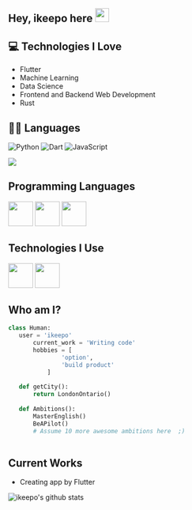 ## Hey, ikeepo here  <img src="https://media.giphy.com/media/hvRJCLFzcasrR4ia7z/giphy.gif" width="28px" height="28px">
## :computer: Technologies I Love
* Flutter
* Machine Learning
* Data Science
* Frontend and Backend Web Development
* Rust
## 👨‍💻 Languages

![Python](https://img.shields.io/badge/Python-3.10-blue?logo=python&logoColor=white)
![Dart](https://img.shields.io/badge/Dart-2.19-blue?logo=dart&logoColor=white)
![JavaScript](https://img.shields.io/badge/JavaScript-ES6+-yellow?logo=javascript&logoColor=white)

<img src = "https://github-readme-stats.vercel.app/api/top-langs/?username=ikeepo&layout=compact">

## Programming Languages
<img src = 'https://img.shields.io/badge/Rust-blue?logo=rust&logoColor=red' width='50'/>   <img src = 'https://img.shields.io/badge/Shell-blue?logo=gnubash&logoColor=white' width='50'/> 
<img src = 'https://img.shields.io/badge/Rust-blue?logo=rust&logoColor=red' width='50'/> 

 
 ## Technologies I Use
<img src = 'https://img.shields.io/badge/Flutter-blue?logo=flutter&logoColor=#02569B' width='50'/> 
<img src = 'https://img.shields.io/badge/Prefect-blue?logo=prefect&logoColor=#070E10' width='50'/> 
 
 ## Who am I?
 ```python
 class Human:
 	user = 'ikeepo'
		current_work = 'Writing code'
		hobbies = [
				'option',
				'build product'
			]
	
	def getCity():
		return LondonOntario()
	
	def Ambitions():
		MasterEnglish()
		BeAPilot()
		# Assume 10 more awesome ambitions here  ;)
	
 ```
 
## Current Works
 * Creating app by Flutter
 

![ikeepo's github stats](https://github-readme-stats.vercel.app/api?username=ikeepo&show_icons=true&hide=[%22issues%22])
 
 
